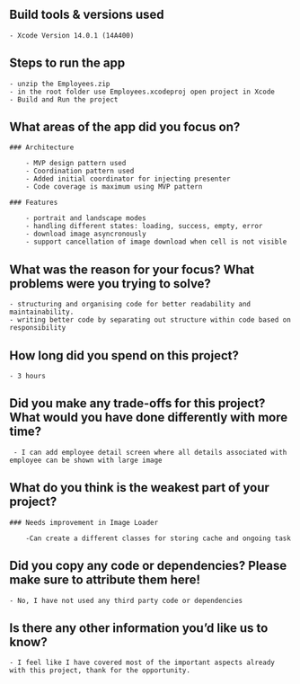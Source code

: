## Build tools & versions used
    
    - Xcode Version 14.0.1 (14A400)

## Steps to run the app
    
    - unzip the Employees.zip
    - in the root folder use Employees.xcodeproj open project in Xcode
    - Build and Run the project 

## What areas of the app did you focus on?

    ### Architecture

        - MVP design pattern used
        - Coordination pattern used
        - Added initial coordinator for injecting presenter
        - Code coverage is maximum using MVP pattern

    ### Features

        - portrait and landscape modes
        - handling different states: loading, success, empty, error
        - download image asyncronously 
        - support cancellation of image download when cell is not visible
        


## What was the reason for your focus? What problems were you trying to solve?
    
    - structuring and organising code for better readability and maintainability. 
    - writing better code by separating out structure within code based on responsibility

## How long did you spend on this project?

    - 3 hours  

## Did you make any trade-offs for this project? What would you have done differently with more time?
    
     - I can add employee detail screen where all details associated with employee can be shown with large image 


## What do you think is the weakest part of your project?

    ### Needs improvement in Image Loader

        -Can create a different classes for storing cache and ongoing task


## Did you copy any code or dependencies? Please make sure to attribute them here!
    
    - No, I have not used any third party code or dependencies

## Is there any other information you’d like us to know?

    - I feel like I have covered most of the important aspects already with this project, thank for the opportunity.

